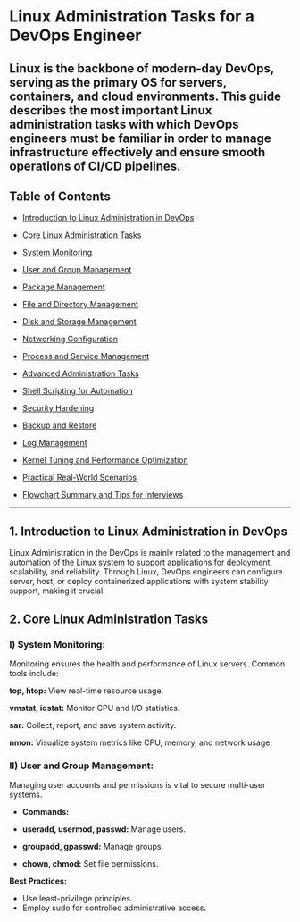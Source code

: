 # Linux Administration Tasks for a DevOps Engineer
**Linux is the backbone of modern-day DevOps, serving as the primary OS for servers, containers, and cloud environments. This guide describes the most important Linux administration tasks with which DevOps engineers must be familiar in order to manage infrastructure effectively and ensure smooth operations of CI/CD pipelines.**
---
## Table of Contents
- [Introduction to Linux Administration in DevOps](#introduction-to-linux-administration-in-devops)

- [Core Linux Administration Tasks](#core-linux-administration)

- [System Monitoring](#system-monitoring)

- [User and Group Management](#user-and-group-management)

- [Package Management](#package-management)

- [File and Directory Management](#file-and-directory-management)

- [Disk and Storage Management](#disk-and-storage)

- [Networking Configuration](#network-configuration)

- [Process and Service Management](#process-and-service-management)

- [Advanced Administration Tasks](#advanced-administration-tasks)

- [Shell Scripting for Automation](#shell-scripting-for-automation)

- [Security Hardening](#security-hardening)

- [Backup and Restore](#backup-and-restore)

- [Log Management](#log-management)

- [Kernel Tuning and Performance Optimization](#kernel-tuning-and-performance-optimization)

- [Practical Real-World Scenarios](#practical-real-world-scenarios)

- [Flowchart Summary and Tips for Interviews](#flowchart-summary-and-tips-for-interviews)
  
---
## 1. Introduction to Linux Administration in DevOps
Linux Administration in the DevOps is mainly related to the management and automation of the Linux system to support applications for deployment, scalability, and reliability. 
Through Linux, DevOps engineers can configure server, host, or deploy containerized applications with system stability support, making it crucial.
## 2. Core Linux Administration Tasks
### I) System Monitoring:

Monitoring ensures the health and performance of Linux servers. Common tools include:

**top, htop:** View real-time resource usage.

**vmstat, iostat:** Monitor CPU and I/O statistics.

**sar:** Collect, report, and save system activity.

**nmon:** Visualize system metrics like CPU, memory, and network usage.

### II) User and Group Management:
Managing user accounts and permissions is vital to secure multi-user systems.
- **Commands:**
- **useradd, usermod, passwd:** Manage users.
  
- **groupadd, gpasswd:** Manage groups.

- **chown, chmod:** Set file permissions.

**Best Practices:**
- Use least-privilege principles.
- Employ sudo for controlled administrative access.
  
